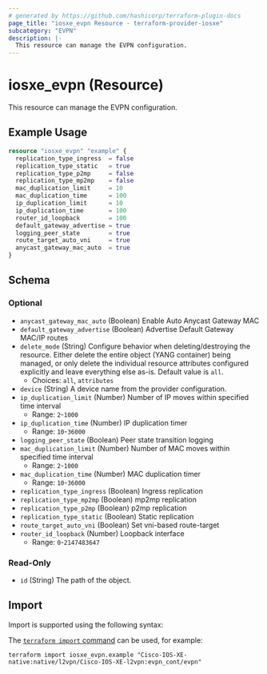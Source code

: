 ```yaml
---
# generated by https://github.com/hashicorp/terraform-plugin-docs
page_title: "iosxe_evpn Resource - terraform-provider-iosxe"
subcategory: "EVPN"
description: |-
  This resource can manage the EVPN configuration.
---
```


# iosxe_evpn (Resource)

This resource can manage the EVPN configuration.

## Example Usage

```terraform
resource "iosxe_evpn" "example" {
  replication_type_ingress  = false
  replication_type_static   = true
  replication_type_p2mp     = false
  replication_type_mp2mp    = false
  mac_duplication_limit     = 10
  mac_duplication_time      = 100
  ip_duplication_limit      = 10
  ip_duplication_time       = 100
  router_id_loopback        = 100
  default_gateway_advertise = true
  logging_peer_state        = true
  route_target_auto_vni     = true
  anycast_gateway_mac_auto  = true
}
```

<!-- schema generated by tfplugindocs -->
## Schema

### Optional

- `anycast_gateway_mac_auto` (Boolean) Enable Auto Anycast Gateway MAC
- `default_gateway_advertise` (Boolean) Advertise Default Gateway MAC/IP routes
- `delete_mode` (String) Configure behavior when deleting/destroying the resource. Either delete the entire object (YANG container) being managed, or only delete the individual resource attributes configured explicitly and leave everything else as-is. Default value is `all`.
  - Choices: `all`, `attributes`
- `device` (String) A device name from the provider configuration.
- `ip_duplication_limit` (Number) Number of IP moves within specified time interval
  - Range: `2`-`1000`
- `ip_duplication_time` (Number) IP duplication timer
  - Range: `10`-`36000`
- `logging_peer_state` (Boolean) Peer state transition logging
- `mac_duplication_limit` (Number) Number of MAC moves within specified time interval
  - Range: `2`-`1000`
- `mac_duplication_time` (Number) MAC duplication timer
  - Range: `10`-`36000`
- `replication_type_ingress` (Boolean) Ingress replication
- `replication_type_mp2mp` (Boolean) mp2mp replication
- `replication_type_p2mp` (Boolean) p2mp replication
- `replication_type_static` (Boolean) Static replication
- `route_target_auto_vni` (Boolean) Set vni-based route-target
- `router_id_loopback` (Number) Loopback interface
  - Range: `0`-`2147483647`

### Read-Only

- `id` (String) The path of the object.

## Import

Import is supported using the following syntax:

The [`terraform import` command](https://developer.hashicorp.com/terraform/cli/commands/import) can be used, for example:

```shell
terraform import iosxe_evpn.example "Cisco-IOS-XE-native:native/l2vpn/Cisco-IOS-XE-l2vpn:evpn_cont/evpn"
```
